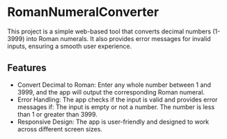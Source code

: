 # RomanNumeralConverter
This project is a simple web-based tool that converts decimal numbers (1-3999) into Roman numerals. It also provides error messages for invalid inputs, ensuring a smooth user experience.

## Features
- Convert Decimal to Roman: Enter any whole number between 1 and 3999, and the app will output the corresponding Roman numeral.
- Error Handling: The app checks if the input is valid and provides error messages if:
The input is empty or not a number.
The number is less than 1 or greater than 3999.
- Responsive Design: The app is user-friendly and designed to work across different screen sizes.
